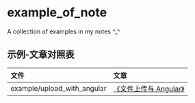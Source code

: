# example_of_note
A collection of examples in my notes ^_^

## 示例-文章对照表
| 文件            | 文章   |
| :------------- | :------------- |
| example/upload_with_angular | [《文件上传与 Angular》](http://www.jianshu.com/p/6bea6662fd74)       |
